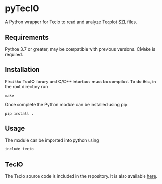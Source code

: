 # pyTecIO
A Python wrapper for Tecio to read and analyze Tecplot SZL files.

## Requirements
Python 3.7 or greater, may be compatible with previous versions. CMake is required.

## Installation
First the TecIO library and C/C++ interface must be compiled. To do this, in the root directory run
```
make
```
Once complete the Python module can be installed using pip
```
pip install .
```
## Usage
The module can be imported into python using
```python
include tecio
```
## TecIO
The TecIo source code is included in the repository. It is also available [here](https://www.tecplot.com/products/tecio-library/).
